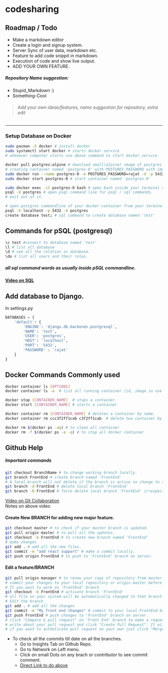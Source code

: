 # codesharing

## Roadmap / Todo

- Make a markdown editor 
- Create a login and signup system.
- Server Sync of user data, markdown etc.
- Feature to add code snippit in markdown.
- Execution of code and show live output.
- ADD YOUR OWN FEATURE.

##### Repository Name suggestion:

- Stupid_Markdown :)
- Something-Cool

> ###### Add your own ideas/features, name suggestion for repository, extra edit
--- 

### Setup Database on Docker

```bash
sudo pacman -S docker # install docker
sudo systemctl start docker # starts docker service
# whenever computer starts use above command to start docker.service 
```
```bash
docker pull postgres:alpine # download small(alpine) image of postgres
# creating container named 'postgres-0' with POSTGRES_PASSWORD with image 'postgres:alpine'.
sudo docker run --name postgres-0 -e POSTGRES_PASSWORD=rajat -d -p 5432:5432 postgres:alpine 
sudo docker start postgres-0 # start container named 'postgres-0'
```

```bash
sudo docker exec -it postgres-0 bash # open bash inside your terminal connecting to docker running container named 'postgres-0'
psql -U postgres # open psql command line for psql / sql commands.
# exit out of it.
```
```bash
# open postgres commandline of your docker container from your terminal.
psql -h localhost -p 5432 -U postgres
create database test; # sql command to create database named 'test'
```
## Commands for pSQL (postgresql)
```bash
\c test #connect to database named 'test'
\l # list all database
\d # see all the relation in database.
\du # list all users and their roles.
```
##### all sql command words as usually inside pSQL commandline.
#### [Video on SQL](https://www.youtube.com/watch?v=HXV3zeQKqGY&t=11291s)

## Add database to Django.
In settings.py 
```python
DATABASES = {
    'default': {
        'ENGINE': 'django.db.backends.postgresql',
        'NAME': 'test',
        'USER': 'postgres',
        'HOST': 'localhost',
        'PORT': '5432',
        'PASSWORD' : 'rajat'
    }
}

```

## Docker Commands Commonly used
```bash
docker container ls [OPTIONS]
docker container ls -a  # list all running container [id, image in use ,status, etc.]

docker stop [CONTAINER_NAME]  # stops a container.
docker start [CONTAINER_NAME] # starts a container

docker container rm [CONTAINER_NAME] # deletes a container by name.
docker container rm ccc3f2ff1cab c3f2ff1cab  # delete two container by 'id'

docker rm $(docker ps -aq) # to clean all container
docker rm -f $(docker ps -a -q) # to stop all docker container
```
## Github Help


##### Important commands

```bash
git checkout BranchName # to change working branch locally.
git branch FrontEnd # create branch named 'FrontEnd'
# A local branch will not delete if the branch is active so change to another branch.
git branch -d FrontEnd # delete local branch 'FrontEnd' 
git branch -D FrontEnd # force delete local branch 'FrontEnd' irrespective of its merge status.
```

[Video on Git Collaboration](https://www.youtube.com/watch?v=MnUd31TvBoU)  
Notes on above video

#### Create New BRANCH for adding new major feature.

```bash
git checkout master # to check if your master branch is updated.
git pull origin master # to pull all the updates.
git checkout -b FrontEnd # to create new branch named 'FrontEnd'
# make changes
git add . # add all the new files.
git commit -m "add react support" # make a commit locally.
git push origin FrontEnd # to push to 'FrontEnd' branch on server.
```


#### Edit a feature/BRANCH


```bash
git pull origin manager # to renew your copy of repository from master branch.
# commit your changes to your local repository or origin master before above command.
# It you want to work on 'FrontEnd' branch
git checkout -b FrontEnd # activate branch 'FrontEnd'
# all file on your system will be automatically changed to that branch
# Edit the branch 
git add . # add all the changes
git commit -m "My front end changes" # commit to your local FrontEnd branch.
git push FrontEnd # push changes to 'FrontEnd' branch on server.
# click "Compare & pull request" on 'Front End' branch to make a request to merge with master branch.
# write about your pull request and click "Create Pull Request". It will be then reviewed and added to master.
# if you want to autheticate pull request on your own just click "Merge pull request" yourself since you are a collaborator on project and you have admin writes to merge branchs.
```

- To check all the commits till date on all the branches. 
    - Go to Insights Tab on Github Repo.
    - Go to Network on Left menu.
    - Click on small Dots on any brach or contributor to see commit comment.
    - [Direct Link to do above](https://github.com/rajat98v/codesharing/network)
